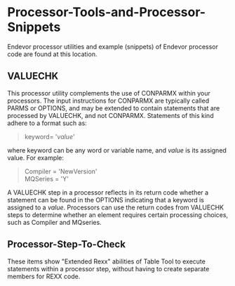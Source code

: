 # Processor-Tools-and-Processor-Snippets

Endevor processor utilities and example (snippets) of Endevor processor code are found at this location. 

## VALUECHK

This processor utility complements the use of CONPARMX within your processors. The input instructions for CONPARMX are typically called PARMS or OPTIONS, and may be extended to contain statements that are processed by VALUECHK, and not CONPARMX. Statements of this kind adhere to a format such as:

>keyword= '_value_'

where keyword can be any word or variable name, and _value_ is its assigned value. For example:

>Compiler = 'NewVersion'    
>MQSeries = 'Y'

A VALUECHK step in a processor reflects in its return code whether a statement can be found in the OPTIONS indicating that a keyword is assigned to a _value_. Processors can use the return codes from VALUECHK steps to determine whether an element requires certain processing choices, such as Compiler and MQseries.

## Processor-Step-To-Check

These items show "Extended Rexx" abilities of Table Tool to execute statements within a processor step, without having to create separate members for REXX code.

